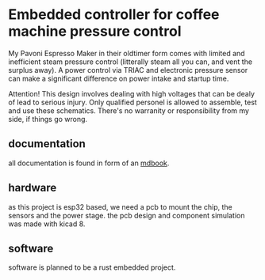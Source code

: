 # Embedded controller for coffee machine pressure control

My Pavoni Espresso Maker in their oldtimer form comes with limited and
inefficient steam pressure control
(litterally steam all you can, and vent the surplus away).
A power control via TRIAC and electronic pressure sensor can make a significant
difference on power intake and startup time.

Attention! This design involves dealing with high voltages that can be dealy of
lead to serious injury. Only qualified personel is allowed to assemble, test
and use these schematics. There's no warranity or responsibility from my
side, if things go wrong.

## documentation

all documentation is found in form of an [mdbook](https://rust-lang.github.io/mdBook/index.html).

## hardware

as this project is esp32 based, we need a pcb to mount the chip, the sensors
and the power stage. the pcb design and component simulation was made with
kicad 8.

## software

software is planned to be a rust embedded project.
